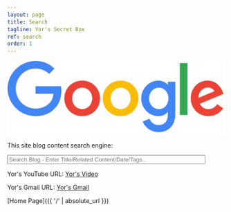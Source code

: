 ```yaml
---
layout: page
title: Search
tagline: Yor's Secret Box
ref: search
order: 1
---
```


[![png](/images/search/google.png)](https://www.google.com)

This site blog content search engine:

<!-- HTML elements for search -->
<input type="text" id="search-input" placeholder="Search Blog - Enter Title/Related Content/Date/Tags.." style="width:450px;"/>
<ul id="results-container"></ul>

<!-- script pointing to jekyll-search.js -->
<script src="/js/simple-jekyll-search.min.js"></script>

<script>
SimpleJekyllSearch({
    searchInput: document.getElementById('search-input'),
    resultsContainer: document.getElementById('results-container'),
    json: '/search.json',
    searchResultTemplate: '<li><a href="{url}" title="{desc}">{title}</a></li>',
    noResultsText: 'No article found',
    limit: 20,
    fuzzy: false
  })
</script>

Yor's YouTube URL: [Yor's Video](https://www.youtube.com/@user-yor/featured)

Yor's Gmail URL: [Yor's Gmail](https://mail.google.com/mail)

[Home Page]({{ '/' | absolute_url }})
